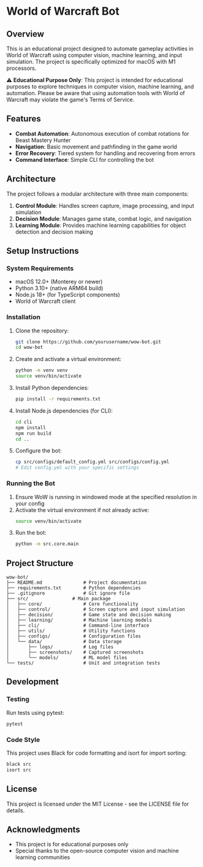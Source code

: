 # World of Warcraft Bot

## Overview

This is an educational project designed to automate gameplay activities in World of Warcraft using computer vision, machine learning, and input simulation. The project is specifically optimized for macOS with M1 processors.

⚠️ **Educational Purpose Only**: This project is intended for educational purposes to explore techniques in computer vision, machine learning, and automation. Please be aware that using automation tools with World of Warcraft may violate the game's Terms of Service.

## Features

- **Combat Automation**: Autonomous execution of combat rotations for Beast Mastery Hunter
- **Navigation**: Basic movement and pathfinding in the game world
- **Error Recovery**: Tiered system for handling and recovering from errors
- **Command Interface**: Simple CLI for controlling the bot

## Architecture

The project follows a modular architecture with three main components:

1. **Control Module**: Handles screen capture, image processing, and input simulation
2. **Decision Module**: Manages game state, combat logic, and navigation
3. **Learning Module**: Provides machine learning capabilities for object detection and decision making

## Setup Instructions

### System Requirements

- macOS 12.0+ (Monterey or newer)
- Python 3.10+ (native ARM64 build)
- Node.js 18+ (for TypeScript components)
- World of Warcraft client

### Installation

1. Clone the repository:
   ```bash
   git clone https://github.com/yourusername/wow-bot.git
   cd wow-bot
   ```

2. Create and activate a virtual environment:
   ```bash
   python -m venv venv
   source venv/bin/activate
   ```

3. Install Python dependencies:
   ```bash
   pip install -r requirements.txt
   ```

4. Install Node.js dependencies (for CLI):
   ```bash
   cd cli
   npm install
   npm run build
   cd ..
   ```

5. Configure the bot:
   ```bash
   cp src/configs/default_config.yml src/configs/config.yml
   # Edit config.yml with your specific settings
   ```

### Running the Bot

1. Ensure WoW is running in windowed mode at the specified resolution in your config
2. Activate the virtual environment if not already active:
   ```bash
   source venv/bin/activate
   ```
3. Run the bot:
   ```bash
   python -m src.core.main
   ```

## Project Structure

```
wow-bot/
├── README.md               # Project documentation
├── requirements.txt        # Python dependencies
├── .gitignore              # Git ignore file
├── src/                # Main package
│   ├── core/               # Core functionality
│   ├── control/            # Screen capture and input simulation
│   ├── decision/           # Game state and decision making
│   ├── learning/           # Machine learning models
│   ├── cli/                # Command-line interface
│   ├── utils/              # Utility functions
│   ├── configs/            # Configuration files
│   └── data/               # Data storage
│       ├── logs/           # Log files
│       ├── screenshots/    # Captured screenshots
│       └── models/         # ML model files
└── tests/                  # Unit and integration tests
```

## Development

### Testing

Run tests using pytest:
```bash
pytest
```

### Code Style

This project uses Black for code formatting and isort for import sorting:
```bash
black src
isort src
```

## License

This project is licensed under the MIT License - see the LICENSE file for details.

## Acknowledgments

- This project is for educational purposes only
- Special thanks to the open-source computer vision and machine learning communities

